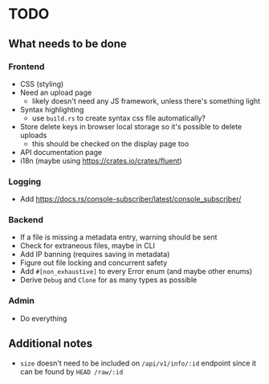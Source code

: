 # TODO

## What needs to be done

### Frontend

- CSS (styling)
- Need an upload page
  - likely doesn't need any JS framework, unless there's something light
- Syntax highlighting
  - use `build.rs` to create syntax css file automatically?
- Store delete keys in browser local storage so it's possible to delete uploads
  - this should be checked on the display page too
- API documentation page
- i18n (maybe using https://crates.io/crates/fluent)

### Logging

- Add https://docs.rs/console-subscriber/latest/console_subscriber/

### Backend

- If a file is missing a metadata entry, warning should be sent
- Check for extraneous files, maybe in CLI
- Add IP banning (requires saving in metadata)
- Figure out file locking and concurrent safety
- Add `#[non_exhaustive]` to every Error enum (and maybe other enums)
- Derive `Debug` and `Clone` for as many types as possible

### Admin

- Do everything

## Additional notes

- `size` doesn't need to be included on `/api/v1/info/:id` endpoint since it can be found by `HEAD /raw/:id`
